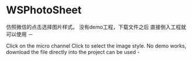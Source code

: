# WSPhotoSheet
仿照微信的点击选择图片样式。
没有demo工程，下载文件之后 直接倒入工程就可以使用 － 


Click on the micro channel Click to select the image style.
No demo works, download the file directly into the project can be used -
